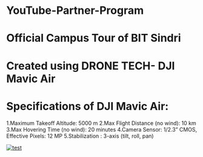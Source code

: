 # YouTube-Partner-Program

# Official Campus Tour of BIT Sindri
# Created using DRONE TECH- DJI Mavic Air
# Specifications of DJI Mavic Air:
1.Maximum Takeoff Altitude: 5000 m
2.Max Flight Distance (no wind):	10 km
3.Max Hovering Time (no wind):	20 minutes
4.Camera Sensor:	1/2.3” CMOS, Effective Pixels: 12 MP
5.Stabilization	: 3-axis (tilt, roll, pan)

[![test](https://img.youtube.com/vi/7wQ9V7mBY0o/0.jpg)](https://www.youtube.com/channel/UCAJDxZ9XUbcc8e866VvQmRQ)
